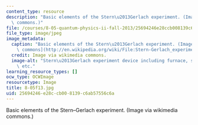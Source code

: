 ```yaml
---
content_type: resource
description: "Basic elements of the Stern\u2013Gerlach experiment. (Image via wikimedia\
  \ commons.)"
file: /courses/8-05-quantum-physics-ii-fall-2013/25694246e28ccb008139c6ab57556c6a_8-05f13.jpg
file_type: image/jpeg
image_metadata:
  caption: "Basic elements of the Stern\u2013Gerlach experiment. (Image via [wikimedia\
    \ commons](http://en.wikipedia.org/wiki/File:Stern-Gerlach_experiment.PNG).)"
  credit: Image via wikimedia commons.
  image-alt: "Stern\u2013Gerlach experiment device including furnace, silver atoms,\
    \ etc."
learning_resource_types: []
ocw_type: OCWImage
resourcetype: Image
title: 8-05f13.jpg
uid: 25694246-e28c-cb00-8139-c6ab57556c6a
---
```

Basic elements of the Stern–Gerlach experiment. (Image via wikimedia commons.)


